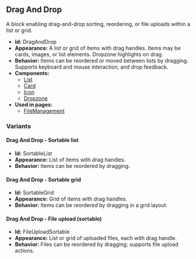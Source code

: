 ## Drag And Drop
A block enabling drag-and-drop sorting, reordering, or file uploads within a list or grid.
- **Id:** DragAndDrop
- **Appearance:** A list or grid of items with drag handles. Items may be cards, images, or list elements. Dropzone highlights on drag.
- **Behavior:** Items can be reordered or moved between lists by dragging. Supports keyboard and mouse interaction, and drop feedback.
- **Components:**
  - [List](../components/List.md)
  - [Card](../components/Card.md)
  - [Icon](../components/Icon.md)
  - [Dropzone](../components/Dropzone.md)
- **Used in pages:**
  - [FileManagement](../pages/FileManagement.md)
### Variants
#### Drag And Drop - **Sortable list**
- **Id:** SortableList
- **Appearance:** List of items with drag handles.
- **Behavior:** Items can be reordered by dragging.
#### Drag And Drop - **Sortable grid**
- **Id:** SortableGrid
- **Appearance:** Grid of items with drag handles.
- **Behavior:** Items can be reordered by dragging in a grid layout.
#### Drag And Drop - **File upload (sortable)**
- **Id:** FileUploadSortable
- **Appearance:** List or grid of uploaded files, each with drag handle.
- **Behavior:** Files can be reordered by dragging; supports file upload actions.

